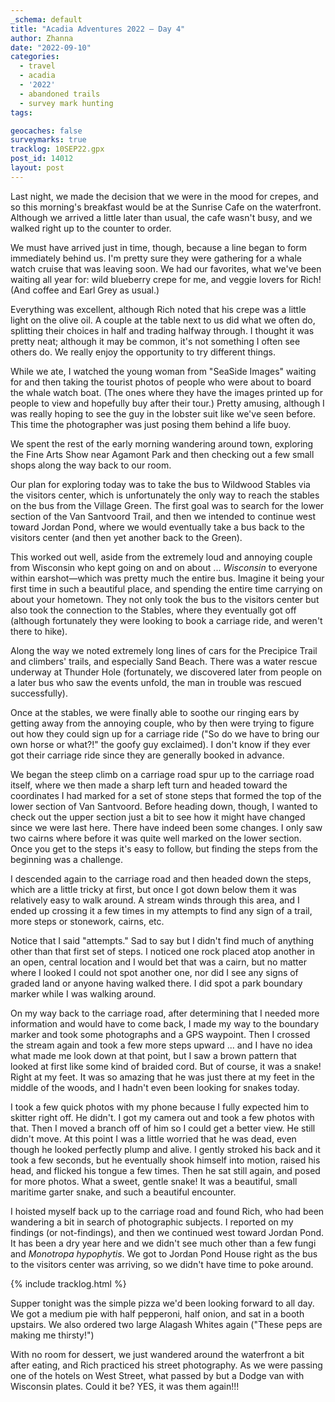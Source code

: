 ```yaml
---
_schema: default
title: "Acadia Adventures 2022 – Day 4"
author: Zhanna
date: "2022-09-10"
categories: 
  - travel
  - acadia
  - '2022'
  - abandoned trails
  - survey mark hunting
tags:

geocaches: false
surveymarks: true
tracklog: 10SEP22.gpx
post_id: 14012
layout: post  
---
```


Last night, we made the decision that we were in the mood for crepes, and so this morning's breakfast would be at the Sunrise Cafe on the waterfront. Although we arrived a little later than usual, the cafe wasn't busy, and we walked right up to the counter to order. 

We must have arrived just in time, though, because a line began to form immediately behind us. I'm pretty sure they were gathering for a whale watch cruise that was leaving soon. We had our favorites, what we've been waiting all year for: wild blueberry crepe for me, and veggie lovers for Rich! (And coffee and Earl Grey as usual.) 

Everything was excellent, although Rich noted that his crepe was a little light on the olive oil. A couple at the table next to us did what we often do, splitting their choices in half and trading halfway through. I thought it was pretty neat; although it may be common, it's not something I often see others do. We really enjoy the opportunity to try different things.

While we ate, I watched the young woman from "SeaSide Images" waiting for and then taking the tourist photos of people who were about to board the whale watch boat. (The ones where they have the images printed up for people to view and hopefully buy after their tour.) Pretty amusing, although I was really hoping to see the guy in the lobster suit like we've seen before. This time the photographer was just posing them behind a life buoy.

We spent the rest of the early morning wandering around town, exploring the Fine Arts Show near Agamont Park and then checking out a few small shops along the way back to our room. 

Our plan for exploring today was to take the bus to Wildwood Stables via the visitors center, which is unfortunately the only way to reach the stables on the bus from the Village Green. The first goal was to search for the lower section of the Van Santvoord Trail, and then we intended to continue west toward Jordan Pond, where we would eventually take a bus back to the visitors center (and then yet another back to the Green). 

This worked out well, aside from the extremely loud and annoying couple from Wisconsin who kept going on and on about ... _Wisconsin_ to everyone within earshot—which was pretty much the entire bus. Imagine it being your first time in such a beautiful place, and spending the entire time carrying on about your hometown. They not only took the bus to the visitors center but also took the connection to the Stables, where they eventually got off (although fortunately they were looking to book a carriage ride, and weren't there to hike). 

Along the way we noted extremely long lines of cars for the Precipice Trail and climbers' trails, and especially Sand Beach. There was a water rescue underway at Thunder Hole (fortunately, we discovered later from people on a later bus who saw the events unfold, the man in trouble was rescued successfully). 

Once at the stables, we were finally able to soothe our ringing ears by getting away from the annoying couple, who by then were trying to figure out how they could sign up for a carriage ride ("So do we have to bring our own horse or what?!" the goofy guy exclaimed). I don't know if they ever got their carriage ride since they are generally booked in advance.

We began the steep climb on a carriage road spur up to the carriage road itself, where we then made a sharp left turn and headed toward the coordinates I had marked for a set of stone steps that formed the top of the lower section of Van Santvoord. Before heading down, though, I wanted to check out the upper section just a bit to see how it might have changed since we were last here. There have indeed been some changes. I only saw two cairns where before it was quite well marked on the lower section. Once you get to the steps it's easy to follow, but finding the steps from the beginning was a challenge.

I descended again to the carriage road and then headed down the steps, which are a little tricky at first, but once I got down below them it was relatively easy to walk around. A stream winds through this area, and I ended up crossing it a few times in my attempts to find any sign of a trail, more steps or stonework, cairns, etc. 

Notice that I said "attempts." Sad to say but I didn't find much of anything other than that first set of steps. I noticed one rock placed atop another in an open, central location and I would bet that was a cairn, but no matter where I looked I could not spot another one, nor did I see any signs of graded land or anyone having walked there. I did spot a park boundary marker while I was walking around. 

On my way back to the carriage road, after determining that I needed more information and would have to come back, I made my way to the boundary marker and took some photographs and a GPS waypoint. Then I crossed the stream again and took a few more steps upward ... and I have no idea what made me look down at that point, but I saw a brown pattern that looked at first like some kind of braided cord. But of course, it was a snake! Right at my feet. It was so amazing that he was just there at my feet in the middle of the woods, and I hadn't even been looking for snakes today. 

I took a few quick photos with my phone because I fully expected him to skitter right off. He didn't. I got my camera out and took a few photos with that. Then I moved a branch off of him so I could get a better view. He still didn't move. At this point I was a little worried that he was dead, even though he looked perfectly plump and alive. I gently stroked his back and it took a few seconds, but he eventually shook himself into motion, raised his head, and flicked his tongue a few times. Then he sat still again, and posed for more photos. What a sweet, gentle snake! It was a beautiful, small maritime garter snake, and such a beautiful encounter.

I hoisted myself back up to the carriage road and found Rich, who had been wandering a bit in search of photographic subjects. I reported on my findings (or not-findings), and then we continued west toward Jordan Pond. It has been a dry year here and we didn't see much other than a few fungi and _Monotropa hypophytis_. We got to Jordan Pond House right as the bus to the visitors center was arriving, so we didn't have time to poke around. 

{% include tracklog.html %}

Supper tonight was the simple pizza we'd been looking forward to all day. We got a medium pie with half pepperoni, half onion, and sat in a booth upstairs. We also ordered two large Alagash Whites again ("These peps are making me thirsty!")

With no room for dessert, we just wandered around the waterfront a bit after eating, and Rich practiced his street photography. As we were passing one of the hotels on West Street, what passed by but a Dodge van with Wisconsin plates. Could it be? YES, it was them again!!! 